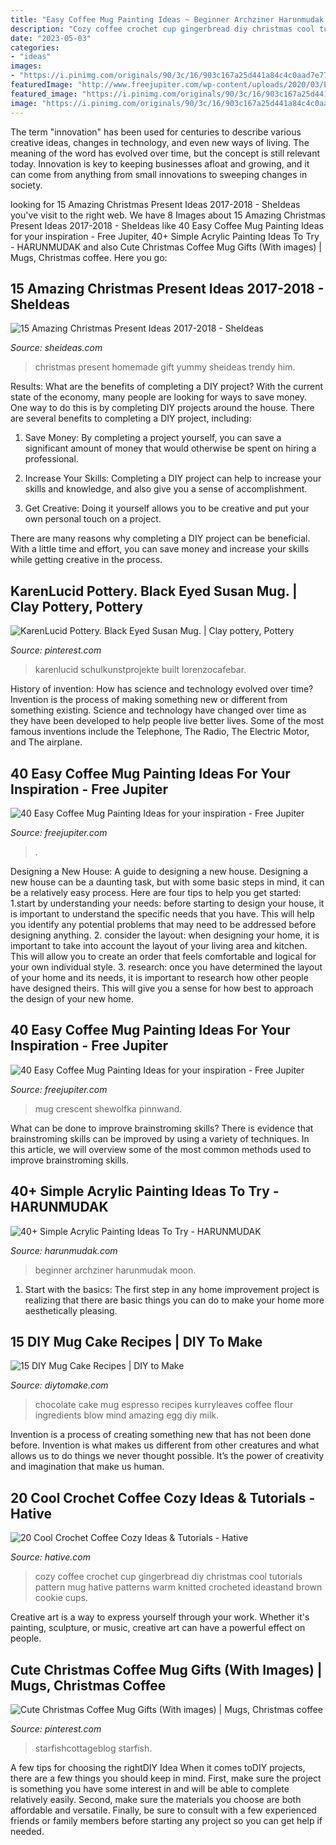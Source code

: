 ```yaml
---
title: "Easy Coffee Mug Painting Ideas ~ Beginner Archziner Harunmudak Moon"
description: "Cozy coffee crochet cup gingerbread diy christmas cool tutorials pattern mug hative patterns warm knitted crocheted ideastand brown cookie cups"
date: "2023-05-03"
categories:
- "ideas"
images:
- "https://i.pinimg.com/originals/90/3c/16/903c167a25d441a84c4c0aad7e7775d9.jpg"
featuredImage: "http://www.freejupiter.com/wp-content/uploads/2020/03/Easy-Coffee-Mug-Painting-Ideas-for-your-inspiration-14.jpg"
featured_image: "https://i.pinimg.com/originals/90/3c/16/903c167a25d441a84c4c0aad7e7775d9.jpg"
image: "https://i.pinimg.com/originals/90/3c/16/903c167a25d441a84c4c0aad7e7775d9.jpg"
---
```



The term "innovation" has been used for centuries to describe various creative ideas, changes in technology, and even new ways of living. The meaning of the word has evolved over time, but the concept is still relevant today. Innovation is key to keeping businesses afloat and growing, and it can come from anything from small innovations to sweeping changes in society.

	

		
looking for 15 Amazing Christmas Present Ideas 2017-2018 - SheIdeas you've visit to the right web. We have 8 Images about 15 Amazing Christmas Present Ideas 2017-2018 - SheIdeas like 40 Easy Coffee Mug Painting Ideas for your inspiration - Free Jupiter, 40+ Simple Acrylic Painting Ideas To Try - HARUNMUDAK and also Cute Christmas Coffee Mug Gifts (With images) | Mugs, Christmas coffee. Here you go:
		
    
## 15 Amazing Christmas Present Ideas 2017-2018 - SheIdeas

<img loading=lazy src="http://www.sheideas.com/wp-content/uploads/2017/10/Yummy-Homemade-Christmas-Food-Gift-Ideas.jpg" onerror="this.onerror=null;this.src='https://tse2.mm.bing.net/th?id=OIP.XTQFZ0KOCbWI9kFx8HZcKwHaLG&amp;pid=15.1';" alt="15 Amazing Christmas Present Ideas 2017-2018 - SheIdeas">

_Source: sheideas.com_

>christmas present homemade gift yummy sheideas trendy him. 

	

Results: What are the benefits of completing a DIY project?
With the current state of the economy, many people are looking for ways to save money. One way to do this is by completing DIY projects around the house. There are several benefits to completing a DIY project, including:
1. Save Money: By completing a project yourself, you can save a significant amount of money that would otherwise be spent on hiring a professional.

2. Increase Your Skills: Completing a DIY project can help to increase your skills and knowledge, and also give you a sense of accomplishment.

3. Get Creative: Doing it yourself allows you to be creative and put your own personal touch on a project.

There are many reasons why completing a DIY project can be beneficial. With a little time and effort, you can save money and increase your skills while getting creative in the process.

    
## KarenLucid Pottery. Black Eyed Susan Mug. | Clay Pottery, Pottery

<img loading=lazy src="https://i.pinimg.com/736x/20/0d/97/200d977cf41787c4e5465426ae591891.jpg" onerror="this.onerror=null;this.src='https://tse4.mm.bing.net/th?id=OIP.wVqR0tYRxkPhoT4xjKvhbAHaJ3&amp;pid=15.1';" alt="KarenLucid Pottery. Black Eyed Susan Mug. | Clay pottery, Pottery">

_Source: pinterest.com_

>karenlucid schulkunstprojekte built lorenzocafebar. 

	

History of invention: How has science and technology evolved over time?
Invention is the process of making something new or different from something existing. Science and technology have changed over time as they have been developed to help people live better lives. Some of the most famous inventions include the Telephone, The Radio, The Electric Motor, and The airplane.

    
## 40 Easy Coffee Mug Painting Ideas For Your Inspiration - Free Jupiter

<img loading=lazy src="http://www.freejupiter.com/wp-content/uploads/2020/03/Easy-Coffee-Mug-Painting-Ideas-for-your-inspiration-14.jpg" onerror="this.onerror=null;this.src='https://tse1.mm.bing.net/th?id=OIP.he2boz2mZrQGppg2dV-zEAHaI1&amp;pid=15.1';" alt="40 Easy Coffee Mug Painting Ideas for your inspiration - Free Jupiter">

_Source: freejupiter.com_

>. 

	

Designing a New House: A guide to designing a new house.
Designing a new house can be a daunting task, but with some basic steps in mind, it can be a relatively easy process. Here are four tips to help you get started: 1.start by understanding your needs: before starting to design your house, it is important to understand the specific needs that you have. This will help you identify any potential problems that may need to be addressed before designing anything. 2. consider the layout: when designing your home, it is important to take into account the layout of your living area and kitchen. This will allow you to create an order that feels comfortable and logical for your own individual style. 3. research: once you have determined the layout of your home and its needs, it is important to research how other people have designed theirs. This will give you a sense for how best to approach the design of your new home. 
    
## 40 Easy Coffee Mug Painting Ideas For Your Inspiration - Free Jupiter

<img loading=lazy src="http://www.freejupiter.com/wp-content/uploads/2020/03/Easy-Coffee-Mug-Painting-Ideas-for-your-inspiration-20.jpg" onerror="this.onerror=null;this.src='https://tse2.mm.bing.net/th?id=OIP.9iYz1aEpE-2O-nx8MgLPXQHaJK&amp;pid=15.1';" alt="40 Easy Coffee Mug Painting Ideas for your inspiration - Free Jupiter">

_Source: freejupiter.com_

>mug crescent shewolfka pinnwand. 

	

What can be done to improve brainstroming skills?
There is evidence that brainstroming skills can be improved by using a variety of techniques. In this article, we will overview some of the most common methods used to improve brainstroming skills.

    
## 40+ Simple Acrylic Painting Ideas To Try - HARUNMUDAK

<img loading=lazy src="https://www.harunmudak.com/wp-content/uploads/2020/04/easy-acrylic-painting-ideas-simple-12.jpg" onerror="this.onerror=null;this.src='https://tse3.mm.bing.net/th?id=OIP.uVrAv4YrrQ7oj4bzCu-6TAHaJx&amp;pid=15.1';" alt="40+ Simple Acrylic Painting Ideas To Try - HARUNMUDAK">

_Source: harunmudak.com_

>beginner archziner harunmudak moon. 

	

1. Start with the basics: The first step in any home improvement project is realizing that there are basic things you can do to make your home more aesthetically pleasing.

    
## 15 DIY Mug Cake Recipes | DIY To Make

<img loading=lazy src="http://www.diytomake.com/wp-content/uploads/2015/10/Chocolate-Espresso-Mug-Cake.jpg" onerror="this.onerror=null;this.src='https://tse1.mm.bing.net/th?id=OIP.WqsWKGrF_7jGTZxh734SFwHaLG&amp;pid=15.1';" alt="15 DIY Mug Cake Recipes | DIY to Make">

_Source: diytomake.com_

>chocolate cake mug espresso recipes kurryleaves coffee flour ingredients blow mind amazing egg diy milk. 

	

Invention is a process of creating something new that has not been done before. Invention is what makes us different from other creatures and what allows us to do things we never thought possible. It’s the power of creativity and imagination that make us human.

    
## 20 Cool Crochet Coffee Cozy Ideas &amp; Tutorials - Hative

<img loading=lazy src="https://hative.com/wp-content/uploads/2014/09/crochet-coffee-cozy/3-diy-crochet-coffee-cozy-ideas.jpg" onerror="this.onerror=null;this.src='https://tse4.mm.bing.net/th?id=OIP.nVZI_umVSVPateYPishp2wHaLD&amp;pid=15.1';" alt="20 Cool Crochet Coffee Cozy Ideas &amp; Tutorials - Hative">

_Source: hative.com_

>cozy coffee crochet cup gingerbread diy christmas cool tutorials pattern mug hative patterns warm knitted crocheted ideastand brown cookie cups. 

	

Creative art is a way to express yourself through your work. Whether it's painting, sculpture, or music, creative art can have a powerful effect on people.

    
## Cute Christmas Coffee Mug Gifts (With Images) | Mugs, Christmas Coffee

<img loading=lazy src="https://i.pinimg.com/originals/90/3c/16/903c167a25d441a84c4c0aad7e7775d9.jpg" onerror="this.onerror=null;this.src='https://tse4.mm.bing.net/th?id=OIP.4PwzrmNBMw6F4N7fq35qSwHaLH&amp;pid=15.1';" alt="Cute Christmas Coffee Mug Gifts (With images) | Mugs, Christmas coffee">

_Source: pinterest.com_

>starfishcottageblog starfish. 

	

A few tips for choosing the rightDIY Idea
When it comes toDIY projects, there are a few things you should keep in mind. First, make sure the project is something you have some interest in and will be able to complete relatively easily. Second, make sure the materials you choose are both affordable and versatile. Finally, be sure to consult with a few experienced friends or family members before starting any project so you can get help if needed.

